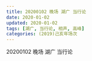 ```yaml
---
title: 20200102 晚场 湖广 当行论
date: 2020-01-02
updated: 2020-01-02
tags: [湖广, 当行论, 相声, 高峰]
categories: (2019)己亥年场次
---
```

20200102 晚场 湖广 当行论
